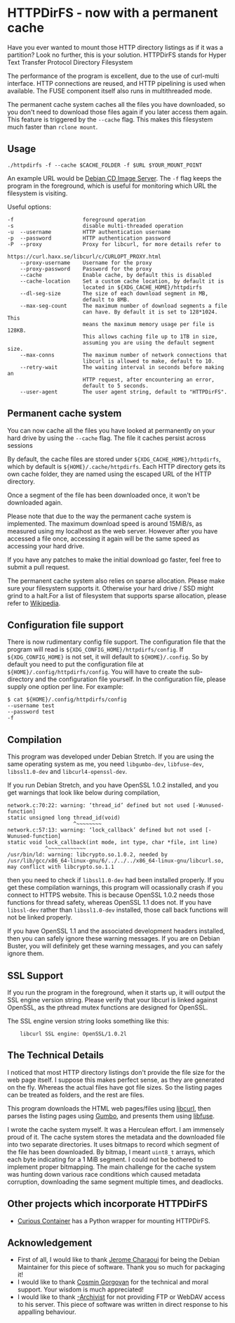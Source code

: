 # HTTPDirFS - now with a permanent cache
Have you ever wanted to mount those HTTP directory listings as if it was a
partition? Look no further, this is your solution.  HTTPDirFS stands for Hyper
Text Transfer Protocol Directory Filesystem

The performance of the program is excellent, due to the use of curl-multi
interface. HTTP connections are reused, and HTTP pipelining is used when
available. The FUSE component itself also runs in multithreaded mode.

The permanent cache system caches all the files you have downloaded, so you
don't need to download those files again if you later access them again.  This
feature is triggered by the ``--cache`` flag. This makes this filesystem much
faster than ``rclone mount``.

## Usage

	./httpdirfs -f --cache $CACHE_FOLDER -f $URL $YOUR_MOUNT_POINT

An example URL would be
[Debian CD Image Server](https://cdimage.debian.org/debian-cd/). The ``-f`` flag
keeps the program in the foreground, which is useful for monitoring which URL
the filesystem is visiting.

Useful options:

    -f                      foreground operation
    -s                      disable multi-threaded operation
    -u  --username          HTTP authentication username
    -p  --password          HTTP authentication password
    -P  --proxy             Proxy for libcurl, for more details refer to
                            https://curl.haxx.se/libcurl/c/CURLOPT_PROXY.html
        --proxy-username    Username for the proxy
        --proxy-password    Password for the proxy
        --cache             Enable cache, by default this is disabled
        --cache-location    Set a custom cache location, by default it is
                            located in ${XDG_CACHE_HOME}/httpdirfs
        --dl-seg-size       The size of each download segment in MB,
                            default to 8MB.
        --max-seg-count     The maximum number of download segments a file
                            can have. By default it is set to 128*1024. This
                            means the maximum memory usage per file is 128KB.
                            This allows caching file up to 1TB in size,
                            assuming you are using the default segment size.
        --max-conns         The maximum number of network connections that
                            libcurl is allowed to make, default to 10.
        --retry-wait        The waiting interval in seconds before making an
                            HTTP request, after encountering an error,
                            default to 5 seconds.
        --user-agent        The user agent string, default to "HTTPDirFS".

## Permanent cache system
You can now cache all the files you have looked at permanently on your hard
drive by using the ``--cache`` flag. The file it caches persist across sessions

By default, the cache files are stored under ``${XDG_CACHE_HOME}/httpdirfs``,
which by default is ``${HOME}/.cache/httpdirfs``. Each HTTP directory gets its
own cache folder, they are named using the escaped URL of the HTTP directory.

Once a segment of the file has been downloaded once, it won't be downloaded
again.

Please note that due to the way the permanent cache system is implemented. The
maximum download speed is around 15MiB/s, as measured using my localhost as the
web server. However after you have accessed a file once, accessing it again will
be the same speed as accessing your hard drive.

If you have any patches to make the initial download go faster, feel free to
submit a pull request.

The permanent cache system also relies on sparse allocation. Please make sure
your filesystem supports it. Otherwise your hard drive / SSD might grind to
a halt.For a list of filesystem that supports sparse allocation, please refer to
[Wikipedia](https://en.wikipedia.org/wiki/Comparison_of_file_systems#Allocation_and_layout_policies).

## Configuration file support
There is now rudimentary config file support. The configuration file that the
program will read is ``${XDG_CONFIG_HOME}/httpdirfs/config``.
If ``${XDG_CONFIG_HOME}`` is not set, it will default to ``${HOME}/.config``. So
by default you need to put the configuration file at
``${HOME}/.config/httpdirfs/config``. You will have to create the sub-directory
and the configuration file yourself. In the configuration file, please supply
one option per line. For example:

	$ cat ${HOME}/.config/httpdirfs/config
	--username test
	--password test
	-f
	
## Compilation
This program was developed under Debian Stretch. If you are using the same
operating system as me, you need ``libgumbo-dev``, ``libfuse-dev``,
``libssl1.0-dev`` and ``libcurl4-openssl-dev``.

If you run Debian Stretch, and you have OpenSSL 1.0.2 installed, and you get
warnings that look like below during compilation,

    network.c:70:22: warning: ‘thread_id’ defined but not used [-Wunused-function]
    static unsigned long thread_id(void)
                         ^~~~~~~~~
    network.c:57:13: warning: ‘lock_callback’ defined but not used [-Wunused-function]
    static void lock_callback(int mode, int type, char *file, int line)
                ^~~~~~~~~~~~~
    /usr/bin/ld: warning: libcrypto.so.1.0.2, needed by /usr/lib/gcc/x86_64-linux-gnu/6/../../../x86_64-linux-gnu/libcurl.so, may conflict with libcrypto.so.1.1

then you need to check if ``libssl1.0-dev`` had been installed properly. If you
get these compilation warnings, this program will ocassionally crash if you
connect to HTTPS website. This is because OpenSSL 1.0.2 needs those functions
for thread safety, whereas OpenSSL 1.1 does not. If you have ``libssl-dev``
rather than ``libssl1.0-dev`` installed, those call back functions will not be
linked properly.

If you have OpenSSL 1.1 and the associated development headers installed, then
you can safely ignore these warning messages. If you are on Debian Buster, you
will definitely get these warning messages, and you can safely ignore them.

## SSL Support
If you run the program in the foreground, when it starts up, it will output the
SSL engine version string. Please verify that your libcurl is linked against
OpenSSL, as the pthread mutex functions are designed for OpenSSL.

The SSL engine version string looks something like this:

        libcurl SSL engine: OpenSSL/1.0.2l
        
## The Technical Details
I noticed that most HTTP directory listings don't provide the file size for the
web page itself. I suppose this makes perfect sense, as they are generated on
the fly. Whereas the actual files have got file sizes. So the listing pages can
be treated as folders, and the rest are files.

This program downloads the HTML web pages/files using
[libcurl](https://curl.haxx.se/libcurl/), then parses the listing pages using
[Gumbo](https://github.com/google/gumbo-parser), and presents them using
[libfuse](https://github.com/libfuse/libfuse).

I wrote the cache system myself. It was a Herculean effort. I am immensely proud
of it. The cache system stores the metadata and the downloaded file into two
separate directories. It uses bitmaps to record which segment of the file has
been downloaded. By bitmap, I meant ``uint8_t`` arrays, which each byte
indicating for a 1 MiB segment. I could not be bothered to implement proper
bitmapping. The main challenge for the cache system was hunting down various
race conditions which caused metadata corruption, downloading the same segment
multiple times, and deadlocks.

## Other projects which incorporate HTTPDirFS
- [Curious Container](https://www.curious-containers.cc/docs/red-connectors-input-directories#httpdirfs)
has a Python wrapper for mounting HTTPDirFS.

## Acknowledgement
- First of all, I would like to thank
[Jerome Charaoui](https://github.com/jcharaoui) for being the Debian Maintainer
for this piece of software. Thank you so much for packaging it!
- I would like to thank
[Cosmin Gorgovan](https://scholar.google.co.uk/citations?user=S7UZ6MAAAAAJ&hl=en)
for the technical and moral support. Your wisdom is much appreciated!
- I would like to thank [-Archivist](https://www.reddit.com/user/-Archivist/)
for not providing FTP or WebDAV access to his server. This piece of software was
written in direct response to his appalling behaviour.
